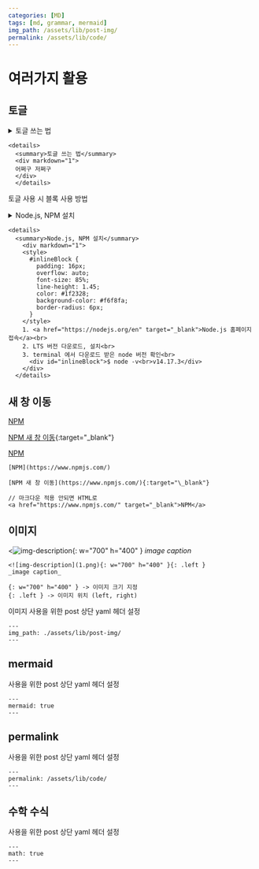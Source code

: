 ```yaml
---
categories: [MD]
tags: [md, grammar, mermaid]
img_path: /assets/lib/post-img/
permalink: /assets/lib/code/
---
```


# 여러가지 활용

## 토글

  <details>
  <summary>토글 쓰는 법</summary>
  <div markdown="1">
  어쩌구 저쩌구
  </div>
  </details>

```
<details>
  <summary>토글 쓰는 법</summary>
  <div markdown="1">
  어쩌구 저쩌구
  </div>
  </details>
```

토글 사용 시 블록 사용 방법

<details>
  <summary>Node.js, NPM 설치</summary>
    <div markdown="1">
    <style>
      #inlineBlock {
        padding: 16px;
        overflow: auto;
        font-size: 85%;
        line-height: 1.45;
        color: #1f2328;
        background-color: #f6f8fa;
        border-radius: 6px;
      }
    </style>
    1. <a href="https://nodejs.org/en" target="_blank">Node.js 홈페이지 접속</a><br>
    2. LTS 버전 다운로드, 설치<br>
    3. terminal 에서 다운로드 받은 node 버전 확인<br>
      <div id="inlineBlock">$ node -v<br>v14.17.3</div>
    </div>
  </details>

```
<details>
  <summary>Node.js, NPM 설치</summary>
    <div markdown="1">
    <style>
      #inlineBlock {
        padding: 16px;
        overflow: auto;
        font-size: 85%;
        line-height: 1.45;
        color: #1f2328;
        background-color: #f6f8fa;
        border-radius: 6px;
      }
    </style>
    1. <a href="https://nodejs.org/en" target="_blank">Node.js 홈페이지 접속</a><br>
    2. LTS 버전 다운로드, 설치<br>
    3. terminal 에서 다운로드 받은 node 버전 확인<br>
      <div id="inlineBlock">$ node -v<br>v14.17.3</div>
    </div>
  </details>
```

## 새 창 이동

[NPM](https://www.npmjs.com/)

[NPM 새 창 이동](https://www.npmjs.com/){:target="\_blank"}

<a href="https://www.npmjs.com/" target="_blank">NPM</a>

```
[NPM](https://www.npmjs.com/)

[NPM 새 창 이동](https://www.npmjs.com/){:target="\_blank"}

// 마크다운 적용 안되면 HTML로
<a href="https://www.npmjs.com/" target="_blank">NPM</a>
```

## 이미지

<![img-description](1.png){: w="700" h="400" }
_image caption_

```
<![img-description](1.png){: w="700" h="400" }{: .left }
_image caption_

{: w="700" h="400" } -> 이미지 크기 지정
{: .left } -> 이미지 위치 (left, right)
```

이미지 사용을 위한 post 상단 yaml 헤더 설정

```
---
img_path: ./assets/lib/post-img/
---
```

## mermaid

사용을 위한 post 상단 yaml 헤더 설정

```
---
mermaid: true
---
```

## permalink

사용을 위한 post 상단 yaml 헤더 설정

```
---
permalink: /assets/lib/code/
---
```

## 수학 수식

사용을 위한 post 상단 yaml 헤더 설정

```
---
math: true
---
```
